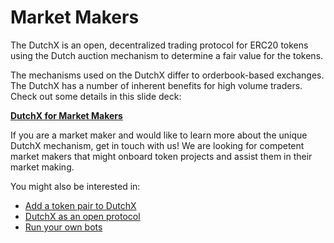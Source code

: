 # Market Makers
The DutchX is an open, decentralized trading protocol for ERC20 tokens using
the Dutch auction mechanism to determine a fair value for the tokens.

The mechanisms used on the DutchX differ to orderbook-based exchanges.
The DutchX has a number of inherent benefits for high volume traders. Check out some details in this slide deck:

<a href="_static/docs/DutchX_Market_Makers.pdf" download>**DutchX for Market Makers**</a>

If you are a market maker and would like to learn more about the unique DutchX mechanism, get in touch with us! We are looking for competent market makers that might onboard token projects and assist them in their market making.

You might also be interested in:
  * [Add a token pair to DutchX](./add-token-pair.html)
  * [DutchX as an open protocol](./dutchx-as-an-open-platform.html)
  * [Run your own bots](./run-your-own-bots.html)
